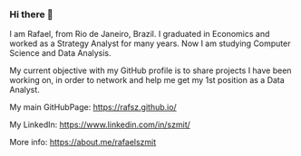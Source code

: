 ### Hi there 👋

<!--
**Rafsz/rafsz** is a ✨ _special_ ✨ repository because its `README.md` (this file) appears on your GitHub profile.

Here are some ideas to get you started:

- 🔭 I’m currently working on ...
- 🌱 I’m currently learning ...
- 👯 I’m looking to collaborate on ...
- 🤔 I’m looking for help with ...
- 💬 Ask me about ...
- 📫 How to reach me: ...
- 😄 Pronouns: ...
- ⚡ Fun fact: ...
-->

I am Rafael, from Rio de Janeiro, Brazil.
I graduated in Economics and worked as a Strategy Analyst for many years.
Now I am studying Computer Science and Data Analysis.
 
My current objective with my GitHub profile is to share projects I have been working on, in order to network and help me get my 1st position as a Data Analyst.

My main GitHubPage: https://rafsz.github.io/
 
My LinkedIn: https://www.linkedin.com/in/szmit/

More info: https://about.me/rafaelszmit
